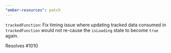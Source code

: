 ```yaml
---
"ember-resources": patch
---
```


`trackedFunction`: Fix timing issue where updating tracked data consumed in `trackedFunction` would not re-cause the `isLoading` state to become `true` again.

Resolves #1010
